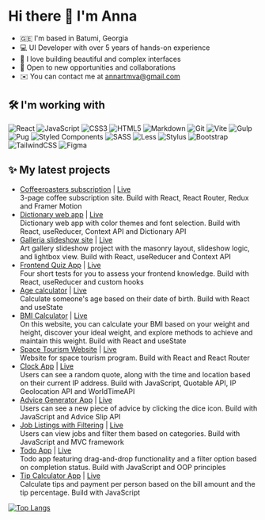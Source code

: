 # Hi there 👋 I'm Anna

- 🇬🇪 I'm based in Batumi, Georgia
- 💻 UI Developer with over 5 years of hands-on experience
- 💖 I love building beautiful and complex interfaces
- 👀 Open to new opportunities and collaborations
- ✉️  You can contact me at [annartmva@gmail.com](mailto:annartmva@gmail.com)

## 🛠️ I'm working with

![React](https://img.shields.io/badge/react-%2320232a.svg?style=for-the-badge&logo=react&logoColor=%2361DAFB)
![JavaScript](https://img.shields.io/badge/javascript-%23323330.svg?style=for-the-badge&logo=javascript&logoColor=%23F7DF1E)
![CSS3](https://img.shields.io/badge/css3-%231572B6.svg?style=for-the-badge&logo=css3&logoColor=white)
![HTML5](https://img.shields.io/badge/html5-%23E34F26.svg?style=for-the-badge&logo=html5&logoColor=white)
![Markdown](https://img.shields.io/badge/markdown-%23000000.svg?style=for-the-badge&logo=markdown&logoColor=white)
![Git](https://img.shields.io/badge/git-%23F05033.svg?style=for-the-badge&logo=git&logoColor=white)
![Vite](https://img.shields.io/badge/vite-%23646CFF.svg?style=for-the-badge&logo=vite&logoColor=white)
![Gulp](https://img.shields.io/badge/GULP-%23CF4647.svg?style=for-the-badge&logo=gulp&logoColor=white)
![Pug](https://img.shields.io/badge/Pug-FFF?style=for-the-badge&logo=pug&logoColor=A86454)
![Styled Components](https://img.shields.io/badge/styled--components-DB7093?style=for-the-badge&logo=styled-components&logoColor=white)
![SASS](https://img.shields.io/badge/SASS-hotpink.svg?style=for-the-badge&logo=SASS&logoColor=white)
![Less](https://img.shields.io/badge/less-2B4C80?style=for-the-badge&logo=less&logoColor=white)
![Stylus](https://img.shields.io/badge/stylus-%23ff6347.svg?style=for-the-badge&logo=stylus&logoColor=white)
![Bootstrap](https://img.shields.io/badge/bootstrap-%238511FA.svg?style=for-the-badge&logo=bootstrap&logoColor=white)
![TailwindCSS](https://img.shields.io/badge/tailwindcss-%2338B2AC.svg?style=for-the-badge&logo=tailwind-css&logoColor=white)
![Figma](https://img.shields.io/badge/figma-%23F24E1E.svg?style=for-the-badge&logo=figma&logoColor=white)

## ✨ My latest projects

- [Coffeeroasters subscription](https://github.com/annaindistress/frontend-mentor-coffeeroasters-subscription) | [Live](https://annaindistress.github.io/frontend-mentor-coffeeroasters-subscription/)
  <br />
  3-page coffee subscription site. Build with React, React Router, Redux and Framer Motion
- [Dictionary web app](https://github.com/annaindistress/frontend-mentor-dictionary-web-app) | [Live](https://annaindistress.github.io/frontend-mentor-dictionary-web-app/)
  <br />
  Dictionary web app with color themes and font selection. Build with React, useReducer, Context API and Dictionary API
- [Galleria slideshow site](https://github.com/annaindistress/frontend-mentor-galleria-slideshow) | [Live](https://annaindistress.github.io/frontend-mentor-galleria-slideshow/)
  <br />
  Art gallery slideshow project with the masonry layout, slideshow logic, and lightbox view. Build with React, useReducer and Context API
- [Frontend Quiz App](https://github.com/annaindistress/frontend-mentor-frontend-quiz-app) | [Live](https://annaindistress.github.io/frontend-mentor-frontend-quiz-app/)
  <br />
  Four short tests for you to assess your frontend knowledge. Build with React, useReducer and custom hooks
- [Age calculator](https://github.com/annaindistress/frontend-mentor-age-calculator) | [Live](https://annaindistress.github.io/frontend-mentor-age-calculator/)
  <br />
  Calculate someone's age based on their date of birth. Build with React and useState
- [BMI Calculator](https://github.com/annaindistress/frontend-mentor-bmi-calculator) | [Live](https://annaindistress.github.io/frontend-mentor-bmi-calculator/)
  <br />
  On this website, you can calculate your BMI based on your weight and height, discover your ideal weight, and explore methods to achieve and maintain this weight. Build with React and useState
- [Space Tourism Website](https://github.com/annaindistress/frontend-mentor-space-tourism-website) | [Live](https://annaindistress.github.io/frontend-mentor-space-tourism-website/)
  <br />
  Website for space tourism program. Build with React and React Router
- [Clock App](https://github.com/annaindistress/frontend-mentor-clock-app) | [Live](https://annaindistress.github.io/frontend-mentor-clock-app/)
  <br />
  Users can see a random quote, along with the time and location based on their current IP address. Build with JavaScript, Quotable API, IP Geolocation API and WorldTimeAPI
- [Advice Generator App](https://github.com/annaindistress/frontend-mentor-advice-generator-app) | [Live](https://annaindistress.github.io/frontend-mentor-advice-generator-app/)
  <br />
  Users can see a new piece of advice by clicking the dice icon. Build with JavaScript and Advice Slip API
- [Job Listings with Filtering](https://github.com/annaindistress/frontend-mentor-job-listings) | [Live](https://annaindistress.github.io/frontend-mentor-job-listings/)
  <br />
  Users can view jobs and filter them based on categories. Build with JavaScript and MVC framework
- [Todo App](https://github.com/annaindistress/frontend-mentor-todo-app) | [Live](https://annaindistress.github.io/frontend-mentor-todo-app/)
  <br />
  Todo app featuring drag-and-drop functionality and a filter option based on completion status. Build with JavaScript and OOP principles
- [Tip Calculator App](https://github.com/annaindistress/frontend-mentor-tip-calculator-app) | [Live](https://annaindistress.github.io/frontend-mentor-tip-calculator-app/)
  <br />
  Calculate tips and payment per person based on the bill amount and the tip percentage. Build with JavaScript

[![Top Langs](https://github-readme-stats.vercel.app/api/top-langs/?username=annaindistress)](https://github.com/anuraghazra/github-readme-stats)
